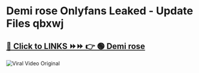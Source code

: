 
 # Demi rose Onlyfans Leaked - Update Files qbxwj

## <h2><a href="https://clipsfans.com/Demi_rose&ref=git">🔗 Click to LINKS ⏩⏩ 👉 🟢 Demi rose </a></h2>

<a href="https://clipsfans.com/Demi_rose&ref=git" rel="nofollow" data-target="animated-image.originalLink"><img src="https://i.ibb.co.com/xMMVF88/686577567.gif" alt="Viral Video Original" style="max-width: 100%; display: inline-block;" data-target="animated-image.originalImage"></a>

